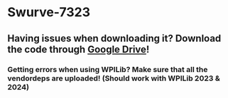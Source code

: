 # Swurve-7323

## Having issues when downloading it? Download the code through [Google Drive](https://drive.google.com/drive/folders/14d9jKKmb-4D6alnwnkZH32WDdao0hNdl?usp=sharing)!
### Getting errors when using WPILib? Make sure that all the vendordeps are uploaded! (Should work with WPILib 2023 & 2024)
